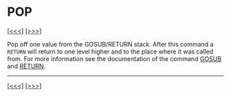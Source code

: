 # POP

[\[\<\<\<\]](ug_25.158.md) [\[\>\>\>\]](ug_25.160.md)

Pop off one value from the GOSUB/RETURN stack. After this command a
`RETURN` will return to one level higher and to the place where it was
called from. For more information see the documentation of the command
[GOSUB](ug_18.9.md) and [RETURN](ug_25.169.md).

-----

[\[\<\<\<\]](ug_25.158.md) [\[\>\>\>\]](ug_25.160.md)
